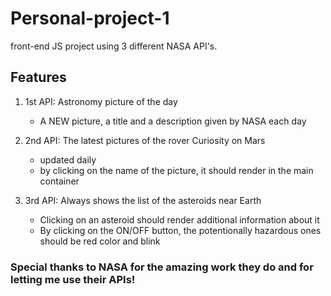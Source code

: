 # Personal-project-1
front-end JS project using 3 different NASA API's. 


## Features

1. 1st API: Astronomy picture of the day
   - A NEW picture, a title and a description given by NASA each day
   
2. 2nd API: The latest pictures of the rover Curiosity on Mars
   - updated daily
   - by clicking on the name of the picture, it should render in the main container
   
3. 3rd API: Always shows the list of the asteroids near Earth
   - Clicking on an asteroid should render additional information about it
   - By clicking on the ON/OFF button, the potentionally hazardous ones should be red color and blink
   


### Special thanks to NASA for the amazing work they do and for letting me use their APIs!


